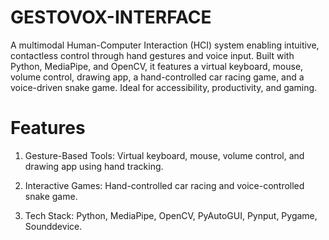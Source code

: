 # GESTOVOX-INTERFACE
A multimodal Human-Computer Interaction (HCI) system enabling intuitive, contactless control through hand gestures and voice input. Built with Python, MediaPipe, and OpenCV, it features a virtual keyboard, mouse, volume control, drawing app, a hand-controlled car racing game, and a voice-driven snake game. Ideal for accessibility, productivity, and gaming.

# Features
1. Gesture-Based Tools: Virtual keyboard, mouse, volume control, and drawing app using hand tracking.

2. Interactive Games: Hand-controlled car racing and voice-controlled snake game.

3. Tech Stack: Python, MediaPipe, OpenCV, PyAutoGUI, Pynput, Pygame, Sounddevice.

